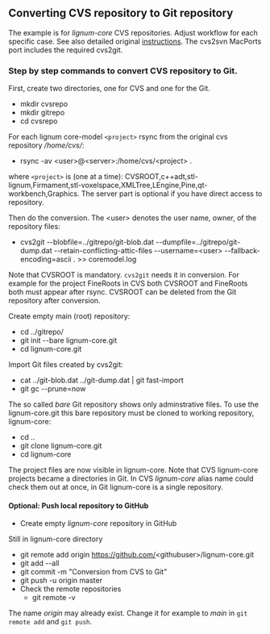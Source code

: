 ## Converting CVS repository to Git repository

The example is for *lignum-core* CVS repositories. Adjust workflow for each specific case.
See also detailed original [instructions](https://osric.com/chris/accidental-developer/2018/03/converting-cvs-to-git-repository/).
The cvs2svn MacPorts port includes the required cvs2git.

### Step by step commands to convert CVS repository to Git. 
First, create two directories, one for CVS and one for the Git.
+ mkdir cvsrepo
+ mkdir gitrepo
+ cd cvsrepo

For each lignum core-model `<project>` rsync from the original cvs repository */home/cvs/*:
+ rsync -av \<user\>@\<server\>:/home/cvs/\<project\> .

where `<project>` is (one at a time): CVSROOT,c++adt,stl-lignum,Firmament,stl-voxelspace,XMLTree,LEngine,Pine,qt-workbench,Graphics.
The server part is optional if you have direct access to repository.

Then do the conversion. The \<user\> denotes the user name, owner, of the repository files:
+ cvs2git --blobfile=../gitrepo/git-blob.dat --dumpfile=../gitrepo/git-dump.dat --retain-conflicting-attic-files  --username=\<user\> --fallback-encoding=ascii . >> coremodel.log

Note that CVSROOT is mandatory. `cvs2git` needs it in conversion. For example for the project 
FineRoots in CVS both CVSROOT and FineRoots both must appear after rsync. CVSROOT can be deleted 
from the Git repository after conversion. 

Create empty main (root) repository:
+ cd ../gitrepo/
+ git init --bare lignum-core.git
+ cd lignum-core.git

Import Git files created by cvs2git:
+ cat ../git-blob.dat ../git-dump.dat | git fast-import
+ git gc --prune=now

The so called *bare* Git repository shows only adminstrative files. To use the lignum-core.git this bare 
repository must be cloned to working repository, lignum-core:
+ cd ..
+ git clone lignum-core.git
+ cd lignum-core

The project files are now visible in lignum-core. Note that CVS lignum-core projects became a directories in Git.
In CVS *lignum-core* alias name could check them out at once, in Git lignum-core is a single repository. 

#### Optional: Push local repository to GitHub
+ Create empty *lignum-core* repository in GitHub

Still in lignum-core directory
+ git remote add origin https://github.com/<githubuser\>/lignum-core.git
+ git add --all
+ git commit -m "Conversion from CVS to Git"
+ git push -u origin master
+ Check the remote repositories
  + git remote -v

The name *origin* may already exist. Change it for example to *main* in `git remote add` and `git push`.  
